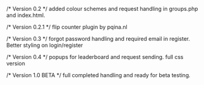 /* Version 0.2 */
added colour schemes and request handling in groups.php and index.html.

/* Version 0.2.1 */
flip counter plugin by pqina.nl

/* Version 0.3 */
forgot password handling and required email in register.
Better styling on login/register

/* Version 0.4 */
popups for leaderboard and request sending.
full css version

/* Version 1.0 BETA */
full completed handling and ready for beta testing.
